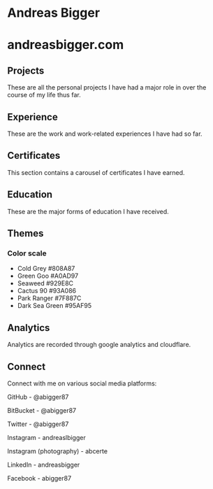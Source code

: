# Andreas Bigger
# andreasbigger.com

## Projects

These are all the personal projects I have had a major role in over the course of my life thus far.

## Experience

These are the work and work-related experiences I have had so far.

## Certificates

This section contains a carousel of certificates I have earned.

## Education

These are the major forms of education I have received.

## Themes

### Color scale

* Cold Grey #808A87
* Green Goo #A0AD97
* Seaweed #929E8C
* Cactus 90 #93A086
* Park Ranger #7F887C
* Dark Sea Green #95AF95

## Analytics

Analytics are recorded through google analytics and cloudflare.

## Connect

Connect with me on various social media platforms:


GitHub - @abigger87

BitBucket - @abigger87

Twitter - @abigger87

Instagram - andreaslbigger

Instagram (photography) - abcerte

LinkedIn - andreasbigger

Facebook - abigger87
